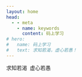 ```yaml
---
layout: home
head:
  - - meta
    - name: keywords
      content: 码上学习
# hero:
#   name: 码上学习
#   text: 求知若渴，虚心若愚！
---
```


<SpotlightCursorText>
  <div class="">求知若渴&nbsp;&nbsp;虚心若愚</div>
</SpotlightCursorText>

<div class="custom">
  <div class="piece-box">
    <div class="piece-box2">
      <div class="piece piece-1"></div>
      <div class="piece piece-2"></div>
      <div class="piece piece-3"></div>
      <div class="piece piece-4"></div>
      <div class="piece piece-5"></div>
      <div class="piece piece-6"></div>
    </div>
  </div>
</div>

<style lang="stylus">
.container
  padding: 0 !important;
  max-width: none !important;

.custom
  perspective: 600px;

.piece-box
  position: relative;
  z-index: 10;
  width: 200px;
  min-height: 200px;
  margin: 80px auto 50px;
  perspective-origin: 50% 50%;
  transform-style: preserve-3d;
  animation: pieceRotate 5s;

.piece-box2
  transform-style: preserve-3d;
  animation: boxRotate 5s 10s;

.piece
  position: absolute;
  width: 200px;
  height: 200px;
  background: red;
  opacity: 0.6;
  border: 5px solid #000;
  box-sizing: border-box;
.piece-1
  background: #FF6666;
  transform: rotateY(0deg) translateZ(173.2px);
  animation: piece1Rotate 5s 5s;
  animation-fill-mode: forwards;
.piece-2
  background: #FFFF00;
  transform: rotateY(60deg) translateZ(173.2px);
  animation: piece2Rotate 5s 5s;
  animation-fill-mode: forwards;
.piece-3
  background: #006699;
  transform: rotateY(120deg) translateZ(173.2px);
  animation: piece3Rotate 5s 5s;
  animation-fill-mode: forwards;
.piece-4
  background: #009999;
  transform: rotateY(180deg) translateZ(173.2px);
  animation: piece4Rotate 5s 5s;
  animation-fill-mode: forwards;
.piece-5
  background: #FF0033;
  transform: rotateY(240deg) translateZ(173.2px);
  animation: piece5Rotate 5s 5s;
  animation-fill-mode: forwards;
.piece-6
  background: #FF6600;
  transform: rotateY(300deg) translateZ(173.2px);
  animation: piece6Rotate 5s 5s;
  animation-fill-mode: forwards;

@keyframes pieceRotate
  from
    transform rotateY(0deg)
  to
    transform rotateY(360deg)

@keyframes piece1Rotate
  from
    transform: rotateY(0deg) translateZ(173.2px)
  to
    transform:  rotateY(0deg) translateZ(100px)

@keyframes piece2Rotate
  from 
    transform: rotateY(60deg) translateZ(173.2px)
  to 
    transform:  rotateY(0deg) translateZ(-100px)

@keyframes piece3Rotate
  from
    transform: rotateY(120deg) translateZ(173.2px)
  to
    transform: translateX(-100px) rotateY(90deg)

@keyframes piece4Rotate
  from
    transform: rotateY(180deg) translateZ(173.2px)
  to
    transform: translateX(100px) rotateY(90deg)

@keyframes piece5Rotate
  from
    transform: rotateY(240deg) translateZ(173.2px)
  to
    transform: translateY(-100px) rotateX(90deg)

@keyframes piece6Rotate
  from
    transform: rotateY(300deg) translateZ(173.2px)
  to
    transform: translateY(100px) rotateX(90deg)

@keyframes boxRotate
  from
    transform rotateX(0deg) rotateY(0deg)
  to
    transform rotateX(360deg) rotateY(360deg)
</style>